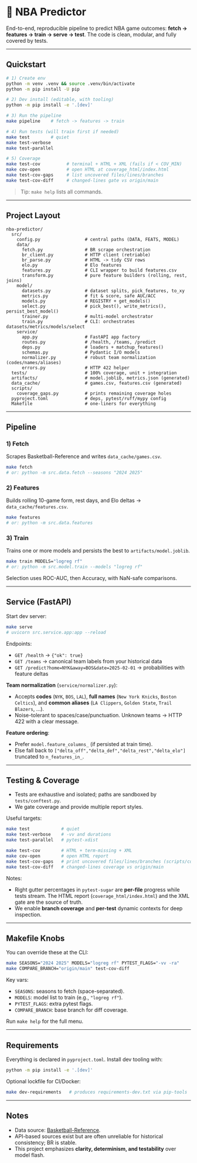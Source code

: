 # 🏀 NBA Predictor

End-to-end, reproducible pipeline to predict NBA game outcomes:
**fetch → features → train → serve → test**. The code is clean, modular, and fully covered by tests.

---

## Quickstart

```bash
# 1) Create env
python -m venv .venv && source .venv/bin/activate
python -m pip install -U pip

# 2) Dev install (editable, with tooling)
python -m pip install -e '.[dev]'

# 3) Run the pipeline
make pipeline    # fetch -> features -> train

# 4) Run tests (will train first if needed)
make test        # quiet
make test-verbose
make test-parallel

# 5) Coverage
make test-cov          # terminal + HTML + XML (fails if < COV_MIN)
make cov-open          # open HTML at coverage_html/index.html
make test-cov-gaps     # list uncovered files/lines/branches
make test-cov-diff     # changed-lines gate vs origin/main
```
> Tip: `make help` lists all commands.

---

## Project Layout

```
nba-predictor/
  src/
    config.py                 # central paths (DATA, FEATS, MODEL)
    data/
      fetch.py                # BR scrape orchestration
      br_client.py            # HTTP client (retriable)
      br_parse.py             # HTML -> tidy CSV rows
      elo.py                  # Elo features
      features.py             # CLI wrapper to build features.csv
      transform.py            # pure feature builders (rolling, rest, joins)
    model/
      datasets.py             # dataset splits, pick_features, to_xy
      metrics.py              # fit & score, safe AUC/ACC
      models.py               # REGISTRY + get_models()
      select.py               # pick_best(), write_metrics(), persist_best_model()
      trainer.py              # multi-model orchestrator
      train.py                # CLI: orchestrates datasets/metrics/models/select
    service/
      app.py                  # FastAPI app factory
      routes.py               # /health, /teams, /predict
      deps.py                 # loaders + matchup_features()
      schemas.py              # Pydantic I/O models
      normalizer.py           # robust team normalization (codes/names/aliases)
      errors.py               # HTTP 422 helper
  tests/                      # 100% coverage, unit + integration
  artifacts/                  # model.joblib, metrics.json (generated)
  data_cache/                 # games.csv, features.csv (generated)
  scripts/
    coverage_gaps.py          # prints remaining coverage holes
  pyproject.toml              # deps, pytest/ruff/mypy config
  Makefile                    # one-liners for everything
```

---

## Pipeline

### 1) Fetch
Scrapes Basketball-Reference and writes `data_cache/games.csv`.

```bash
make fetch
# or: python -m src.data.fetch --seasons "2024 2025"
```

### 2) Features
Builds rolling 10-game form, rest days, and Elo deltas → `data_cache/features.csv`.

```bash
make features
# or: python -m src.data.features
```

### 3) Train
Trains one or more models and persists the best to `artifacts/model.joblib`.

```bash
make train MODELS="logreg rf"
# or: python -m src.model.train --models "logreg rf"
```

Selection uses ROC-AUC, then Accuracy, with NaN-safe comparisons.

---

## Service (FastAPI)

Start dev server:

```bash
make serve
# uvicorn src.service.app:app --reload
```

Endpoints:

- `GET /health` → `{"ok": true}`
- `GET /teams`  → canonical team labels from your historical data
- `GET /predict?home=NYK&away=BOS&date=2025-02-01` → probabilities with feature deltas

**Team normalization** (`service/normalizer.py`):
- Accepts **codes** (`NYK`, `BOS`, `LAL`), **full names** (`New York Knicks`, `Boston Celtics`),
  and **common aliases** (`LA Clippers`, `Golden State`, `Trail Blazers`, …).
- Noise-tolerant to spaces/case/punctuation. Unknown teams → HTTP 422 with a clear message.

**Feature ordering**:
- Prefer `model.feature_columns_` (if persisted at train time).
- Else fall back to `["delta_off","delta_def","delta_rest","delta_elo"]` truncated to `n_features_in_`.

---

## Testing & Coverage

- Tests are exhaustive and isolated; paths are sandboxed by `tests/conftest.py`.
- We gate coverage and provide multiple report styles.

Useful targets:

```bash
make test            # quiet
make test-verbose    # -vv and durations
make test-parallel   # pytest-xdist

make test-cov        # HTML + term-missing + XML
make cov-open        # open HTML report
make test-cov-gaps   # print uncovered files/lines/branches (scripts/coverage_gaps.py)
make test-cov-diff   # changed-lines coverage vs origin/main
```

Notes:
- Right gutter percentages in `pytest-sugar` are **per-file** progress while tests stream.
  The HTML report (`coverage_html/index.html`) and the XML gate are the source of truth.
- We enable **branch coverage** and **per-test** dynamic contexts for deep inspection.

---

## Makefile Knobs

You can override these at the CLI:

```bash
make SEASONS="2024 2025" MODELS="logreg rf" PYTEST_FLAGS="-vv -ra"
make COMPARE_BRANCH="origin/main" test-cov-diff
```

Key vars:
- `SEASONS`: seasons to fetch (space-separated).
- `MODELS`: model list to train (e.g., `"logreg rf"`).
- `PYTEST_FLAGS`: extra pytest flags.
- `COMPARE_BRANCH`: base branch for diff coverage.

Run `make help` for the full menu.

---

## Requirements

Everything is declared in `pyproject.toml`. Install dev tooling with:

```bash
python -m pip install -e '.[dev]'
```

Optional lockfile for CI/Docker:

```bash
make dev-requirements   # produces requirements-dev.txt via pip-tools
```

---

## Notes

- Data source: [Basketball-Reference](https://www.basketball-reference.com/).
- API-based sources exist but are often unreliable for historical consistency; BR is stable.
- This project emphasizes **clarity, determinism, and testability** over model flash.
